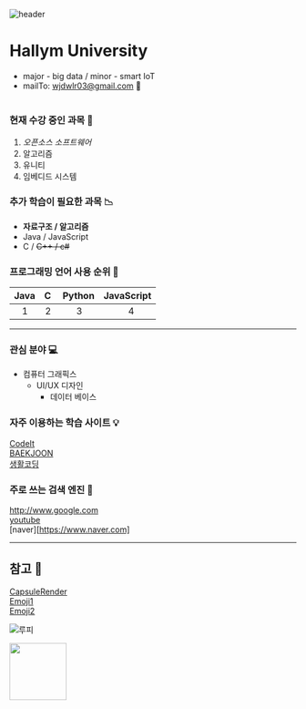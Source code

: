 ![header](https://capsule-render.vercel.app/api?type=waving&color=timeAuto&height=300&section=header&text=Yeeun's%20Profile&fontSize=90)


# Hallym University
* major - big data / minor - smart IoT
* mailTo: wjdwlr03@gmail.com 💬 
# 


### 현재 수강 중인 과목 :pencil:

1. _오픈소스 소프트웨어_
2. 알고리즘 
3. 유니티
4. 임베디드 시스템



### 추가 학습이 필요한 과목 :chart_with_downwards_trend:

* __자료구조 / 알고리즘__  
* Java / JavaScript
* C / ~~C++ / c#~~  



### 프로그래밍 언어 사용 순위 :pushpin:

|Java|C&nbsp;|Python|JavaScript|
|---:|---:|---:|---:|
|1&nbsp;&nbsp;&nbsp;|2&nbsp;|3&nbsp;&nbsp;&nbsp;&nbsp;&nbsp;|4&nbsp;&nbsp;&nbsp;&nbsp;&nbsp;&nbsp;&nbsp;|



---



### 관심 분야 :computer:

+ 컴퓨터 그래픽스
  + UI/UX 디자인
    + 데이터 베이스



### 자주 이용하는 학습 사이트 :bulb:

[CodeIt][CodeItlink]  
[BAEKJOON][BAEKJOONlink]  
[생활코딩][생활코딩link]  

[CodeItlink]:https://www.codeit.kr/  
[BAEKJOONlink]:https://www.acmicpc.net/  
[생활코딩link]:https://opentutorials.org/course/1  



### 주로 쓰는 검색 엔진 :mag_right:

http://www.google.com  
[youtube](https://www.youtube.com)  
[naver][https://www.naver.com]  



---



## 참고 :tulip:
[CapsuleRender][CapsuleRenderlink]    
[Emoji1][Emojilink1]  
[Emoji2][Emojilink2]  

[CapsuleRenderlink]:https://github.com/kyechan99/capsule-render  
[Emojilink1]:https://www.unicode.org/emoji/charts/full-emoji-list.html
[Emojilink2]:https://doozi316.github.io/markdown/2020/08/10/MD2/


![루피](https://user-images.githubusercontent.com/90556317/135756324-f94e08ac-2a38-4339-af49-bb0e36132be4.jpg)

<img src = https://user-images.githubusercontent.com/90556317/135756324-f94e08ac-2a38-4339-af49-bb0e36132be4.jpg height=100 width=100>

